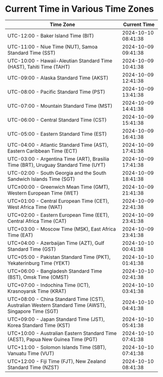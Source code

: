 # Current Time in Various Time Zones

| Time Zone | Current Time |
|-----------|--------------|
| UTC-12:00 - Baker Island Time (BIT) | 2024-10-10 08:41:38 |
| UTC-11:00 - Niue Time (NUT), Samoa Standard Time (SST) | 2024-10-09 09:41:38 |
| UTC-10:00 - Hawaii-Aleutian Standard Time (HAST), Tahiti Time (TAHT) | 2024-10-09 10:41:38 |
| UTC-09:00 - Alaska Standard Time (AKST) | 2024-10-09 12:41:38 |
| UTC-08:00 - Pacific Standard Time (PST) | 2024-10-09 13:41:38 |
| UTC-07:00 - Mountain Standard Time (MST) | 2024-10-09 14:41:38 |
| UTC-06:00 - Central Standard Time (CST) | 2024-10-09 15:41:38 |
| UTC-05:00 - Eastern Standard Time (EST) | 2024-10-09 16:41:38 |
| UTC-04:00 - Atlantic Standard Time (AST), Eastern Caribbean Time (ECT) | 2024-10-09 17:41:38 |
| UTC-03:00 - Argentina Time (ART), Brasília Time (BRT), Uruguay Standard Time (UYT) | 2024-10-09 17:41:38 |
| UTC-02:00 - South Georgia and the South Sandwich Islands Time (SGT) | 2024-10-09 18:41:38 |
| UTC±00:00 - Greenwich Mean Time (GMT), Western European Time (WET) | 2024-10-09 21:41:38 |
| UTC+01:00 - Central European Time (CET), West Africa Time (WAT) | 2024-10-09 22:41:38 |
| UTC+02:00 - Eastern European Time (EET), Central Africa Time (CAT) | 2024-10-09 23:41:38 |
| UTC+03:00 - Moscow Time (MSK), East Africa Time (EAT) | 2024-10-09 23:41:38 |
| UTC+04:00 - Azerbaijan Time (AZT), Gulf Standard Time (GST) | 2024-10-10 00:41:38 |
| UTC+05:00 - Pakistan Standard Time (PKT), Yekaterinburg Time (YEKT) | 2024-10-10 01:41:38 |
| UTC+06:00 - Bangladesh Standard Time (BST), Omsk Time (OMST) | 2024-10-10 02:41:38 |
| UTC+07:00 - Indochina Time (ICT), Krasnoyarsk Time (KRAT) | 2024-10-10 03:41:38 |
| UTC+08:00 - China Standard Time (CST), Australian Western Standard Time (AWST), Singapore Time (SGT) | 2024-10-10 04:41:38 |
| UTC+09:00 - Japan Standard Time (JST), Korea Standard Time (KST) | 2024-10-10 05:41:38 |
| UTC+10:00 - Australian Eastern Standard Time (AEST), Papua New Guinea Time (PGT) | 2024-10-10 07:41:38 |
| UTC+11:00 - Solomon Islands Time (SBT), Vanuatu Time (VUT) | 2024-10-10 07:41:38 |
| UTC+12:00 - Fiji Time (FJT), New Zealand Standard Time (NZST) | 2024-10-10 08:41:38 |
